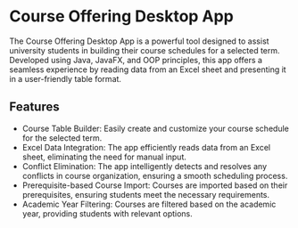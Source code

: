 # Course Offering Desktop App

The Course Offering Desktop App is a powerful tool designed to assist university students in building their course schedules for a selected term. Developed using Java, JavaFX, and OOP principles, this app offers a seamless experience by reading data from an Excel sheet and presenting it in a user-friendly table format.

## Features

- Course Table Builder: Easily create and customize your course schedule for the selected term.
- Excel Data Integration: The app efficiently reads data from an Excel sheet, eliminating the need for manual input.
- Conflict Elimination: The app intelligently detects and resolves any conflicts in course organization, ensuring a smooth scheduling process.
- Prerequisite-based Course Import: Courses are imported based on their prerequisites, ensuring students meet the necessary requirements.
- Academic Year Filtering: Courses are filtered based on the academic year, providing students with relevant options.
